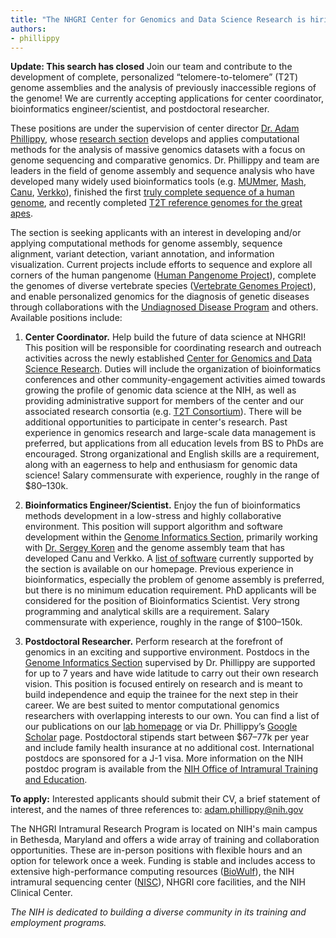 ```yaml
---
title: "The NHGRI Center for Genomics and Data Science Research is hiring!"
authors:
- phillippy
---
```


**Update: This search has closed** Join our team and contribute to the development of complete, personalized “telomere-to-telomere” (T2T) genome assemblies and the analysis of previously inaccessible regions of the genome! We are currently accepting applications for center coordinator, bioinformatics engineer/scientist, and postdoctoral researcher.

<!--excerpt-->

 These positions are under the supervision of center director [Dr. Adam Phillippy](https://www.genome.gov/staff/Adam-M-Phillippy-PhD), whose [research section](https://genomeinformatics.github.io/) develops and applies computational methods for the analysis of massive genomics datasets with a focus on genome sequencing and comparative genomics. Dr. Phillippy and team are leaders in the field of genome assembly and sequence analysis who have developed many widely used bioinformatics tools (e.g. [MUMmer](https://www.ncbi.nlm.nih.gov/pmc/articles/PMC395750/), [Mash](https://www.ncbi.nlm.nih.gov/pmc/articles/PMC4915045/), [Canu](https://www.ncbi.nlm.nih.gov/pmc/articles/PMC5411767/), [Verkko](https://www.ncbi.nlm.nih.gov/pmc/articles/PMC10427740/)), finished the first [truly complete sequence of a human genome](https://www.ncbi.nlm.nih.gov/pmc/articles/PMC9186530/), and recently completed [T2T reference genomes for the great apes](https://www.ncbi.nlm.nih.gov/pmc/articles/PMC11168930/).

The section is seeking applicants with an interest in developing and/or applying computational methods for genome assembly, sequence alignment, variant detection, variant annotation, and information visualization. Current projects include efforts to sequence and explore all corners of the human pangenome ([Human Pangenome Project](https://humanpangenome.org/)), complete the genomes of diverse vertebrate species ([Vertebrate Genomes Project](https://vertebrategenomesproject.org/)), and enable personalized genomics for the diagnosis of genetic diseases through collaborations with the [Undiagnosed Disease Program](https://www.genome.gov/Current-NHGRI-Clinical-Studies/Undiagnosed-Diseases-Program-UDN) and others.
Available positions include:

1. **Center Coordinator.** Help build the future of data science at NHGRI! This position will be responsible for coordinating research and outreach activities across the newly established [Center for Genomics and Data Science Research](https://www.genome.gov/about-nhgri/Division-of-Intramural-Research/Center-for-Genomics-and-Data-Science-Research). Duties will include the organization of bioinformatics conferences and other community-engagement activities aimed towards growing the profile of genomic data science at the NIH, as well as providing administrative support for members of the center and our associated research consortia (e.g. [T2T Consortium](https://sites.google.com/ucsc.edu/t2tworkinggroup)). There will be additional opportunities to participate in center's research. Past experience in genomics research and large-scale data management is preferred, but applications from all education levels from BS to PhDs are encouraged. Strong organizational and English skills are a requirement, along with an eagerness to help and enthusiasm for genomic data science! Salary commensurate with experience, roughly in the range of $80–130k.

2. **Bioinformatics Engineer/Scientist.** Enjoy the fun of bioinformatics methods development in a low-stress and highly collaborative environment. This position will support algorithm and software development within the [Genome Informatics Section](https://genomeinformatics.github.io/), primarily working with [Dr. Sergey Koren](https://www.genome.gov/staff/Sergey-Koren-PhD) and the genome assembly team that has developed Canu and Verkko. A [list of software](https://genomeinformatics.github.io/projects/) currently supported by the section is available on our homepage. Previous experience in bioinformatics, especially the problem of genome assembly is preferred, but there is no minimum education requirement. PhD applicants will be considered for the position of Bioinformatics Scientist. Very strong programming and analytical skills are a requirement. Salary commensurate with experience, roughly in the range of $100–150k.

3. **Postdoctoral Researcher.** Perform research at the forefront of genomics in an exciting and supportive environment. Postdocs in the [Genome Informatics Section](https://genomeinformatics.github.io/) supervised by Dr. Phillippy are supported for up to 7 years and have wide latitude to carry out their own research vision. This position is focused entirely on research and is meant to build independence and equip the trainee for the next step in their career. We are best suited to mentor computational genomics researchers with overlapping interests to our own. You can find a list of our publications on our [lab homepage](https://genomeinformatics.github.io/publications/) or via Dr. Phillippy’s [Google Scholar](https://scholar.google.com/citations?user=PTTAqsgAAAAJ&hl=en) page. Postdoctoral stipends start between $67–77k per year and include family health insurance at no additional cost. International postdocs are sponsored for a J-1 visa. More information on the NIH postdoc program is available from the [NIH Office of Intramural Training and Education](https://www.training.nih.gov/research-training/pd/).

**To apply:** Interested applicants should submit their CV, a brief statement of interest, and the names of three references to: adam.phillippy@nih.gov

The NHGRI Intramural Research Program is located on NIH's main campus in Bethesda, Maryland and offers a wide array of training and collaboration opportunities. These are in-person positions with flexible hours and an option for telework once a week. Funding is stable and includes access to extensive high-performance computing resources ([BioWulf](https://hpc.nih.gov/)), the NIH intramural sequencing center ([NISC](https://www.nisc.nih.gov/)), NHGRI core facilities, and the NIH Clinical Center.

*The NIH is dedicated to building a diverse community in its training and employment programs.*
